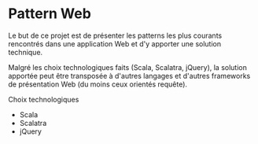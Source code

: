 Pattern Web
===========

Le but de ce projet est de présenter les patterns les plus courants rencontrés dans une application Web et d'y apporter une solution technique.

Malgré les choix technologiques faits (Scala, Scalatra, jQuery), la solution apportée peut être transposée à d'autres langages et d'autres frameworks de présentation Web (du moins ceux orientés requête).

Choix technologiques
* Scala
* Scalatra
* jQuery

